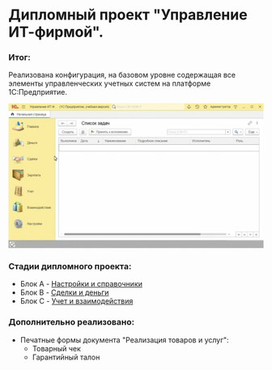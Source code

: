 # Дипломный проект "Управление ИТ-фирмой".  
### Итог:  
Реализована конфигурация, на базовом уровне содержащая все элементы управленческих учетных систем на платформе 1С:Предприятие. 
  
![Иллюстрация к проекту](https://github.com/MikeMadudin/onec_diploma/blob/main/logo.gif)

### Стадии дипломного проекта:
- Блок A - [Настройки и справочники](https://github.com/MikeMadudin/onec_diploma/blob/main/diploma_block_A/diploma_block_A.md)
- Блок B - [Сделки и деньги](https://github.com/MikeMadudin/onec_diploma/blob/main/diploma_block_B.md)
- Блок C - [Учет и взаимодействия](https://github.com/MikeMadudin/onec_diploma/blob/main/diploma_block_C.md)  
### Дополнительно реализовано:
- Печатные формы документа "Реализация товаров и услуг":
  - Товарный чек
  - Гарантийный талон

